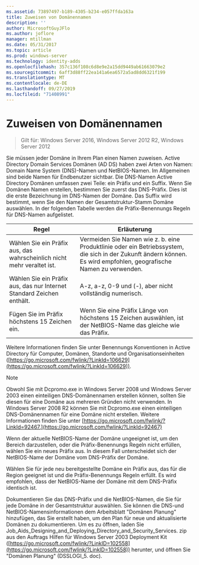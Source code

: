 ```yaml
---
ms.assetid: 73897497-b189-4305-b234-e057ffda163a
title: Zuweisen von Domänennamen
description: ''
author: MicrosoftGuyJFlo
ms.author: joflore
manager: mtillman
ms.date: 05/31/2017
ms.topic: article
ms.prod: windows-server
ms.technology: identity-adds
ms.openlocfilehash: 357c136f108c6d8e9e2a15dd9449ab61663079e2
ms.sourcegitcommit: 6aff3d88ff22ea141a6ea6572a5ad8dd6321f199
ms.translationtype: MT
ms.contentlocale: de-DE
ms.lasthandoff: 09/27/2019
ms.locfileid: "71408991"
---
```

# <a name="assigning-domain-names"></a>Zuweisen von Domänennamen

>Gilt für: Windows Server 2016, Windows Server 2012 R2, Windows Server 2012

Sie müssen jeder Domäne in Ihrem Plan einen Namen zuweisen. Active Directory Domain Services Domänen (AD DS) haben zwei Arten von Namen: Domain Name System (DNS)-Namen und NetBIOS-Namen. Im Allgemeinen sind beide Namen für Endbenutzer sichtbar. Die DNS-Namen Active Directory Domänen umfassen zwei Teile: ein Präfix und ein Suffix. Wenn Sie Domänen Namen erstellen, bestimmen Sie zuerst das DNS-Präfix. Dies ist die erste Bezeichnung im DNS-Namen der Domäne. Das Suffix wird bestimmt, wenn Sie den Namen der Gesamtstruktur-Stamm Domäne auswählen. In der folgenden Tabelle werden die Präfix-Benennungs Regeln für DNS-Namen aufgelistet.  
  
|Regel|Erläuterung|  
|--------|---------------|  
|Wählen Sie ein Präfix aus, das wahrscheinlich nicht mehr veraltet ist.|Vermeiden Sie Namen wie z. b. eine Produktlinie oder ein Betriebssystem, die sich in der Zukunft ändern können. Es wird empfohlen, geografische Namen zu verwenden.|  
|Wählen Sie ein Präfix aus, das nur Internet Standard Zeichen enthält.|A-z, a-z, 0-9 und (-), aber nicht vollständig numerisch.|  
|Fügen Sie im Präfix höchstens 15 Zeichen ein.|Wenn Sie eine Präfix Länge von höchstens 15 Zeichen auswählen, ist der NetBIOS-Name das gleiche wie das Präfix.|  
  
Weitere Informationen finden Sie unter Benennungs Konventionen in Active Directory für Computer, Domänen, Standorte und Organisationseinheiten ([https://go.microsoft.com/fwlink/?LinkId=106629](https://go.microsoft.com/fwlink/?LinkId=106629)).  
  
> [!NOTE]  
>  Obwohl Sie mit Dcpromo.exe in Windows Server 2008 und Windows Server 2003 einen einteiligen DNS-Domänennamen erstellen können, sollten Sie diesen für eine Domäne aus mehreren Gründen nicht verwenden. In Windows Server 2008 R2 können Sie mit Dcpromo.exe einen einteiligen DNS-Domänennamen für eine Domäne nicht erstellen. Weitere Informationen finden Sie unter [https://go.microsoft.com/fwlink/?LinkId=92467.](https://go.microsoft.com/fwlink/?LinkId=92467)   
  
Wenn der aktuelle NetBIOS-Name der Domäne ungeeignet ist, um den Bereich darzustellen, oder die Präfix-Benennungs Regeln nicht erfüllen, wählen Sie ein neues Präfix aus. In diesem Fall unterscheidet sich der NetBIOS-Name der Domäne vom DNS-Präfix der Domäne.  
  
Wählen Sie für jede neu bereitgestellte Domäne ein Präfix aus, das für die Region geeignet ist und die Präfix-Benennungs Regeln erfüllt. Es wird empfohlen, dass der NetBIOS-Name der Domäne mit dem DNS-Präfix identisch ist.  
  
Dokumentieren Sie das DNS-Präfix und die NetBIOS-Namen, die Sie für jede Domäne in der Gesamtstruktur auswählen. Sie können die DNS-und NetBIOS-Namensinformationen dem Arbeitsblatt "Domänen Planung" hinzufügen, das Sie erstellt haben, um den Plan für neue und aktualisierte Domänen zu dokumentieren. Um es zu öffnen, laden Sie Job_Aids_Designing_and_Deploying_Directory_and_Security_Services. zip aus den Auftrags Hilfen für Windows Server 2003 Deployment Kit ([https://go.microsoft.com/fwlink/?LinkID=102558](https://go.microsoft.com/fwlink/?LinkID=102558)) herunter, und öffnen Sie "Domänen Planung" (DSSLOGI_5. doc).  
  


